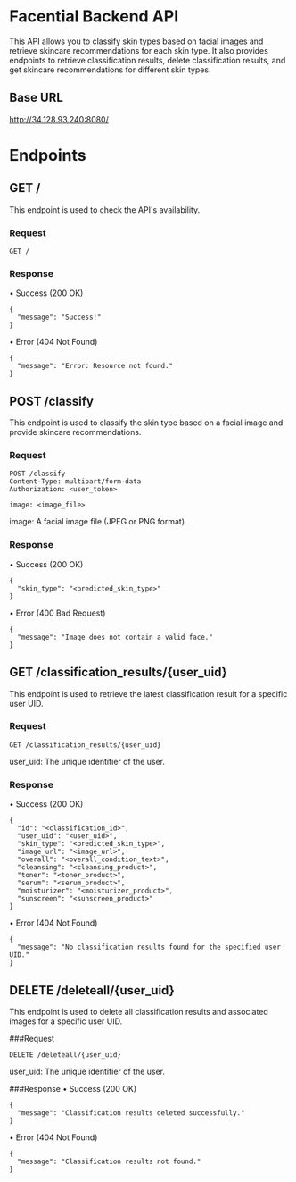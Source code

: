 # Facential Backend API

This API allows you to classify skin types based on facial images and retrieve skincare recommendations for each skin type. It also provides endpoints to retrieve classification results, delete classification results, and get skincare recommendations for different skin types.

## Base URL
http://34.128.93.240:8080/

# Endpoints
## GET /
This endpoint is used to check the API's availability.

### Request
```
GET /
```
### Response
• Success (200 OK)
```
{
  "message": "Success!"
}
```
• Error (404 Not Found)
```
{
  "message": "Error: Resource not found."
}
```
## POST /classify
This endpoint is used to classify the skin type based on a facial image and provide skincare recommendations.

### Request
```
POST /classify
Content-Type: multipart/form-data
Authorization: <user_token>

image: <image_file>
```
image: A facial image file (JPEG or PNG format).

### Response
• Success (200 OK)
```
{
  "skin_type": "<predicted_skin_type>"
}
```
• Error (400 Bad Request)
```
{
  "message": "Image does not contain a valid face."
}
```
## GET /classification_results/{user_uid}
This endpoint is used to retrieve the latest classification result for a specific user UID.

### Request
```
GET /classification_results/{user_uid}
```
user_uid: The unique identifier of the user.

### Response
• Success (200 OK)
```
{
  "id": "<classification_id>",
  "user_uid": "<user_uid>",
  "skin_type": "<predicted_skin_type>",
  "image_url": "<image_url>",
  "overall": "<overall_condition_text>",
  "cleansing": "<cleansing_product>",
  "toner": "<toner_product>",
  "serum": "<serum_product>",
  "moisturizer": "<moisturizer_product>",
  "sunscreen": "<sunscreen_product>"
}
```
• Error (404 Not Found)
```
{
  "message": "No classification results found for the specified user UID."
}
```
## DELETE /deleteall/{user_uid}
This endpoint is used to delete all classification results and associated images for a specific user UID.

###Request
```
DELETE /deleteall/{user_uid}
```
user_uid: The unique identifier of the user.

###Response
• Success (200 OK)
```
{
  "message": "Classification results deleted successfully."
}
```
• Error (404 Not Found)
```
{
  "message": "Classification results not found."
}
```
